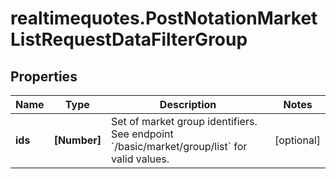 # realtimequotes.PostNotationMarketListRequestDataFilterGroup

## Properties

Name | Type | Description | Notes
------------ | ------------- | ------------- | -------------
**ids** | **[Number]** | Set of market group identifiers. See endpoint &#x60;/basic/market/group/list&#x60; for valid values. | [optional] 


